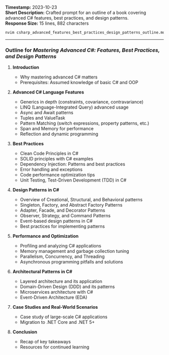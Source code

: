 **Timestamp:** 2023-10-23  
**Short Description:** Crafted prompt for an outline of a book covering advanced C# features, best practices, and design patterns.  
**Response Size:** 15 lines, 882 characters  

```bash
nvim csharp_advanced_features_best_practices_design_patterns_outline.md
```

---

### Outline for *Mastering Advanced C#: Features, Best Practices, and Design Patterns*

1. **Introduction**
   - Why mastering advanced C# matters
   - Prerequisites: Assumed knowledge of basic C# and OOP

2. **Advanced C# Language Features**
   - Generics in depth (constraints, covariance, contravariance)
   - LINQ (Language-Integrated Query) advanced usage
   - Async and Await patterns
   - Tuples and ValueTask
   - Pattern Matching (switch expressions, property patterns, etc.)
   - Span<T> and Memory<T> for performance
   - Reflection and dynamic programming

3. **Best Practices**
   - Clean Code Principles in C#
   - SOLID principles with C# examples
   - Dependency Injection: Patterns and best practices
   - Error handling and exceptions
   - Code performance optimization tips
   - Unit Testing, Test-Driven Development (TDD) in C#

4. **Design Patterns in C#**
   - Overview of Creational, Structural, and Behavioral patterns
   - Singleton, Factory, and Abstract Factory Patterns
   - Adapter, Facade, and Decorator Patterns
   - Observer, Strategy, and Command Patterns
   - Event-based design patterns in C#
   - Best practices for implementing patterns

5. **Performance and Optimization**
   - Profiling and analyzing C# applications
   - Memory management and garbage collection tuning
   - Parallelism, Concurrency, and Threading
   - Asynchronous programming pitfalls and solutions

6. **Architectural Patterns in C#**
   - Layered architecture and its application
   - Domain-Driven Design (DDD) and its patterns
   - Microservices architecture with C#
   - Event-Driven Architecture (EDA)

7. **Case Studies and Real-World Scenarios**
   - Case study of large-scale C# applications
   - Migration to .NET Core and .NET 5+

8. **Conclusion**
   - Recap of key takeaways
   - Resources for continued learning
